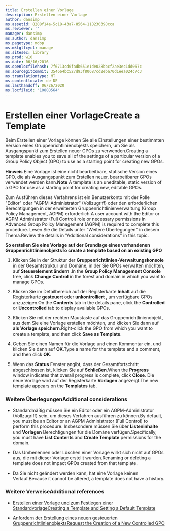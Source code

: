 ```yaml
---
title: Erstellen einer Vorlage
description: Erstellen einer Vorlage
author: dansimp
ms.assetid: 8208f14a-5c18-43a7-8564-118230398cca
ms.reviewer: ''
manager: dansimp
ms.author: dansimp
ms.pagetype: mdop
ms.mktglfcycl: manage
ms.sitesec: library
ms.prod: w10
ms.date: 06/16/2016
ms.openlocfilehash: 7f6713cd0fadb651e1de028bbcf2ae3ec1dd067c
ms.sourcegitcommit: 354664bc527d93f80687cd2eba70d1eea024c7c3
ms.translationtype: MT
ms.contentlocale: de-DE
ms.lasthandoff: 06/26/2020
ms.locfileid: "10808564"
---
```

# <span data-ttu-id="4acc9-103">Erstellen einer Vorlage</span><span class="sxs-lookup"><span data-stu-id="4acc9-103">Create a Template</span></span>


<span data-ttu-id="4acc9-104">Beim Erstellen einer Vorlage können Sie alle Einstellungen einer bestimmten Version eines Gruppenrichtlinienobjekts speichern, um Sie als Ausgangspunkt zum Erstellen neuer GPOs zu verwenden.</span><span class="sxs-lookup"><span data-stu-id="4acc9-104">Creating a template enables you to save all of the settings of a particular version of a Group Policy Object (GPO) to use as a starting point for creating new GPOs.</span></span>

<span data-ttu-id="4acc9-105">**Hinweis**  Eine Vorlage ist eine nicht bearbeitbare, statische Version eines GPO, die als Ausgangspunkt zum Erstellen neuer, bearbeitbarer GPOs verwendet werden kann.</span><span class="sxs-lookup"><span data-stu-id="4acc9-105">**Note** A template is an uneditable, static version of a GPO for use as a starting point for creating new, editable GPOs.</span></span>

 

<span data-ttu-id="4acc9-106">Zum Ausführen dieses Verfahrens ist ein Benutzerkonto mit der Rolle "Editor" oder "AGPM-Administrator" (Vollzugriff) oder den erforderlichen Berechtigungen in der erweiterten Gruppenrichtlinienverwaltung (Group Policy Management, AGPM) erforderlich.</span><span class="sxs-lookup"><span data-stu-id="4acc9-106">A user account with the Editor or AGPM Administrator (Full Control) role or necessary permissions in Advanced Group Policy Management (AGPM) is required to complete this procedure.</span></span> <span data-ttu-id="4acc9-107">Lesen Sie die Details unter "Weitere Überlegungen" in diesem Thema.</span><span class="sxs-lookup"><span data-stu-id="4acc9-107">Review the details in "Additional considerations" in this topic.</span></span>

**<span data-ttu-id="4acc9-108">So erstellen Sie eine Vorlage auf der Grundlage eines vorhandenen Gruppenrichtlinienobjekts</span><span class="sxs-lookup"><span data-stu-id="4acc9-108">To create a template based on an existing GPO</span></span>**

1.  <span data-ttu-id="4acc9-109">Klicken Sie in der Struktur der **Gruppenrichtlinien-Verwaltungskonsole** in der Gesamtstruktur und Domäne, in der Sie GPOs verwalten möchten, auf **Steuerelement ändern** .</span><span class="sxs-lookup"><span data-stu-id="4acc9-109">In the **Group Policy Management Console** tree, click **Change Control** in the forest and domain in which you want to manage GPOs.</span></span>

2.  <span data-ttu-id="4acc9-110">Klicken Sie im Detailbereich auf der Registerkarte **Inhalt** auf die Registerkarte **gesteuert** oder **unkontrolliert** , um verfügbare GPOs anzuzeigen.</span><span class="sxs-lookup"><span data-stu-id="4acc9-110">On the **Contents** tab in the details pane, click the **Controlled** or **Uncontrolled** tab to display available GPOs.</span></span>

3.  <span data-ttu-id="4acc9-111">Klicken Sie mit der rechten Maustaste auf das Gruppenrichtlinienobjekt, aus dem Sie eine Vorlage erstellen möchten, und klicken Sie dann auf **als Vorlage speichern**.</span><span class="sxs-lookup"><span data-stu-id="4acc9-111">Right-click the GPO from which you want to create a template, and then click **Save as Template**.</span></span>

4.  <span data-ttu-id="4acc9-112">Geben Sie einen Namen für die Vorlage und einen Kommentar ein, und klicken Sie dann auf **OK**.</span><span class="sxs-lookup"><span data-stu-id="4acc9-112">Type a name for the template and a comment, and then click **OK**.</span></span>

5.  <span data-ttu-id="4acc9-113">Wenn das **Status** Fenster angibt, dass der Gesamtfortschritt abgeschlossen ist, klicken Sie auf **Schließen**.</span><span class="sxs-lookup"><span data-stu-id="4acc9-113">When the **Progress** window indicates that overall progress is complete, click **Close**.</span></span> <span data-ttu-id="4acc9-114">Die neue Vorlage wird auf der Registerkarte **Vorlagen** angezeigt.</span><span class="sxs-lookup"><span data-stu-id="4acc9-114">The new template appears on the **Templates** tab.</span></span>

### <span data-ttu-id="4acc9-115">Weitere Überlegungen</span><span class="sxs-lookup"><span data-stu-id="4acc9-115">Additional considerations</span></span>

-   <span data-ttu-id="4acc9-116">Standardmäßig müssen Sie ein Editor oder ein AGPM-Administrator (Vollzugriff) sein, um dieses Verfahren ausführen zu können.</span><span class="sxs-lookup"><span data-stu-id="4acc9-116">By default, you must be an Editor or an AGPM Administrator (Full Control) to perform this procedure.</span></span> <span data-ttu-id="4acc9-117">Insbesondere müssen Sie über **Listeninhalte** und **Vorlagen** Berechtigungen für die Domäne verfügen.</span><span class="sxs-lookup"><span data-stu-id="4acc9-117">Specifically, you must have **List Contents** and **Create Template** permissions for the domain.</span></span>

-   <span data-ttu-id="4acc9-118">Das Umbenennen oder Löschen einer Vorlage wirkt sich nicht auf GPOs aus, die mit dieser Vorlage erstellt wurden.</span><span class="sxs-lookup"><span data-stu-id="4acc9-118">Renaming or deleting a template does not impact GPOs created from that template.</span></span>

-   <span data-ttu-id="4acc9-119">Da Sie nicht geändert werden kann, hat eine Vorlage keinen Verlauf.</span><span class="sxs-lookup"><span data-stu-id="4acc9-119">Because it cannot be altered, a template does not have a history.</span></span>

### <span data-ttu-id="4acc9-120">Weitere Verweise</span><span class="sxs-lookup"><span data-stu-id="4acc9-120">Additional references</span></span>

-   [<span data-ttu-id="4acc9-121">Erstellen einer Vorlage und zum Festlegen einer Standardvorlage</span><span class="sxs-lookup"><span data-stu-id="4acc9-121">Creating a Template and Setting a Default Template</span></span>](creating-a-template-and-setting-a-default-template-agpm30ops.md)

-   [<span data-ttu-id="4acc9-122">Anfordern der Erstellung eines neuen gesteuerten Gruppenrichtlinienobjekts</span><span class="sxs-lookup"><span data-stu-id="4acc9-122">Request the Creation of a New Controlled GPO</span></span>](request-the-creation-of-a-new-controlled-gpo-agpm30ops.md)

 

 





